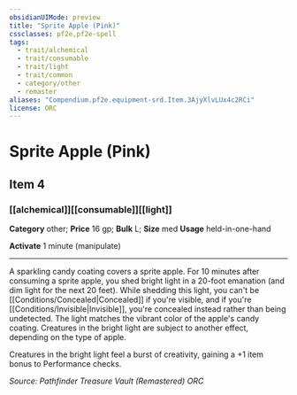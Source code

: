 ```yaml
---
obsidianUIMode: preview
title: "Sprite Apple (Pink)"
cssclasses: pf2e,pf2e-spell
tags:
  - trait/alchemical
  - trait/consumable
  - trait/light
  - trait/common
  - category/other
  - remaster
aliases: "Compendium.pf2e.equipment-srd.Item.3AjyXlvLUx4c2RCi"
license: ORC
---
```

# Sprite Apple (Pink)
## Item 4
### [[alchemical]][[consumable]][[light]]

**Category** other; 
**Price** 16 gp; 
**Bulk** L; **Size** med
**Usage** held-in-one-hand

**Activate** 1 minute (manipulate)

* * *

A sparkling candy coating covers a sprite apple. For 10 minutes after consuming a sprite apple, you shed bright light in a 20-foot emanation (and dim light for the next 20 feet). While shedding this light, you can't be [[Conditions/Concealed|Concealed]] if you're visible, and if you're [[Conditions/Invisible|Invisible]], you're concealed instead rather than being undetected. The light matches the vibrant color of the apple's candy coating. Creatures in the bright light are subject to another effect, depending on the type of apple.

Creatures in the bright light feel a burst of creativity, gaining a +1 item bonus to Performance checks.

*Source: Pathfinder Treasure Vault (Remastered)*
*ORC*